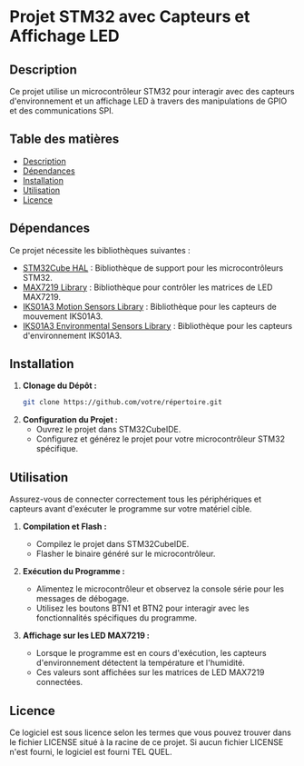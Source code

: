 # Projet STM32 avec Capteurs et Affichage LED

## Description
Ce projet utilise un microcontrôleur STM32 pour interagir avec des capteurs d'environnement et un affichage LED à travers des manipulations de GPIO et des communications SPI.

## Table des matières
- [Description](#description)
- [Dépendances](#dépendances)
- [Installation](#installation)
- [Utilisation](#utilisation)
- [Licence](#licence)

## Dépendances
Ce projet nécessite les bibliothèques suivantes :
- [STM32Cube HAL](https://www.st.com/en/embedded-software/stm32cube-mcu-packages.html) : Bibliothèque de support pour les microcontrôleurs STM32.
- [MAX7219 Library](https://github.com/username/max7219_lib) : Bibliothèque pour contrôler les matrices de LED MAX7219.
- [IKS01A3 Motion Sensors Library](https://www.st.com/en/ecosystems/iks01a3.html) : Bibliothèque pour les capteurs de mouvement IKS01A3.
- [IKS01A3 Environmental Sensors Library](https://www.st.com/en/ecosystems/iks01a3.html) : Bibliothèque pour les capteurs d'environnement IKS01A3.

## Installation
1. **Clonage du Dépôt :**
   ```bash
   git clone https://github.com/votre/répertoire.git
   ```
2. **Configuration du Projet :**
   - Ouvrez le projet dans STM32CubeIDE.
   - Configurez et générez le projet pour votre microcontrôleur STM32 spécifique.

## Utilisation
Assurez-vous de connecter correctement tous les périphériques et capteurs avant d'exécuter le programme sur votre matériel cible.

1. **Compilation et Flash :**
   - Compilez le projet dans STM32CubeIDE.
   - Flasher le binaire généré sur le microcontrôleur.

2. **Exécution du Programme :**
   - Alimentez le microcontrôleur et observez la console série pour les messages de débogage.
   - Utilisez les boutons BTN1 et BTN2 pour interagir avec les fonctionnalités spécifiques du programme.

3. **Affichage sur les LED MAX7219 :**
   - Lorsque le programme est en cours d'exécution, les capteurs d'environnement détectent la température et l'humidité.
   - Ces valeurs sont affichées sur les matrices de LED MAX7219 connectées.

## Licence
Ce logiciel est sous licence selon les termes que vous pouvez trouver dans le fichier LICENSE situé à la racine de ce projet. Si aucun fichier LICENSE n'est fourni, le logiciel est fourni TEL QUEL.

